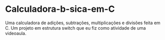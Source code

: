 # Calculadora-b-sica-em-C
Uma calculadora de adições, subtrações, multiplicações e divisões feita em C. Um projeto em estrutura switch que eu fiz como atividade de uma videoaula.
